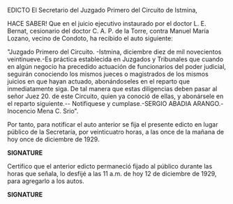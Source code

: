 EDICTO
El Secretario del Juzgado Primero del Circuito de Istmina,

HACE SABER!
Que en el juicio ejecutivo instaurado por el doctor L. E. Bernat, cesionario del doctor C. A. P. de la Torre, contra Manuel María Lozano, vecino de Condoto, ha recibido el auto siguiente:

"Juzgado Primero del Circuito. -Istmina, diciembre diez de mil novecientos veintinueve.-Es práctica establecida en Juzgados y Tribunales que cuando en algún negocio ha precedido actuación de funcionarios del poder judicial, seguirán conociendo los mismos jueces o magistrados de los mismos juicios en que hayan actuado, abonándoseles en el reparto que inmediatamente siga. De tal manera que estas diligencias deben pasar al señor Juez 20. de este Circuito, quien ya conoció de ellas, y abonársele en el reparto siguiente.-- Notifiquese y cumplase.-SERGIO ABADIA ARANGO.-Inocencio Mena C. Srio".

Por tanto, para notificar el auto anterior se fija el presente edicto en lugar público de la Secretaría, por veinticuatro horas, a las once de la mañana de hoy once de diciembre de 1929.

**SIGNATURE**

Certifico que el anterior edicto permaneció fijado al público durante las horas que señala, lo desfijé a las 11 a.m. de hoy 12 de diciembre de 1929, para agregarlo a los autos.

**SIGNATURE**